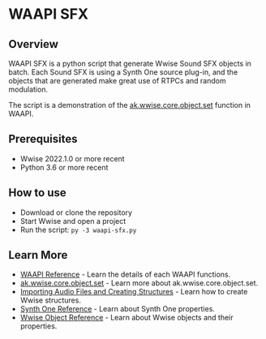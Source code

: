 # WAAPI SFX

## Overview

WAAPI SFX is a python script that generate Wwise Sound SFX objects in batch. Each Sound SFX is using a Synth One source plug-in, and the objects that are generated make great use of RTPCs and random modulation.

The script is a demonstration of the [ak.wwise.core.object.set](
https://www.audiokinetic.com/library/edge/?source=SDK&id=ak_wwise_core_object_set.html) function in WAAPI.

## Prerequisites

* Wwise 2022.1.0 or more recent
* Python 3.6 or more recent

## How to use

* Download or clone the repository
* Start Wwise and open a project
* Run the script:
 `py -3 waapi-sfx.py`

## Learn More

- [WAAPI Reference](https://www.audiokinetic.com/library/edge/?source=SDK&id=waapi_functions_index.html) - Learn the details of each WAAPI functions.
- [ak.wwise.core.object.set](
https://www.audiokinetic.com/library/edge/?source=SDK&id=ak_wwise_core_object_set.html) - Learn more about ak.wwise.core.object.set.
- [Importing Audio Files and Creating Structures](https://www.audiokinetic.com/library/edge/?source=SDK&id=waapi_import.html) - Learn how to create Wwise structures.
- [Synth One Reference](https://www.audiokinetic.com/library/edge/?source=SDK&id=wwiseobject_source_wwise_synth_one.html) - Learn about Synth One properties.
- [Wwise Object Reference](https://www.audiokinetic.com/library/edge/?source=SDK&id=wobjects_index.html) - Learn about Wwise objects and their properties.